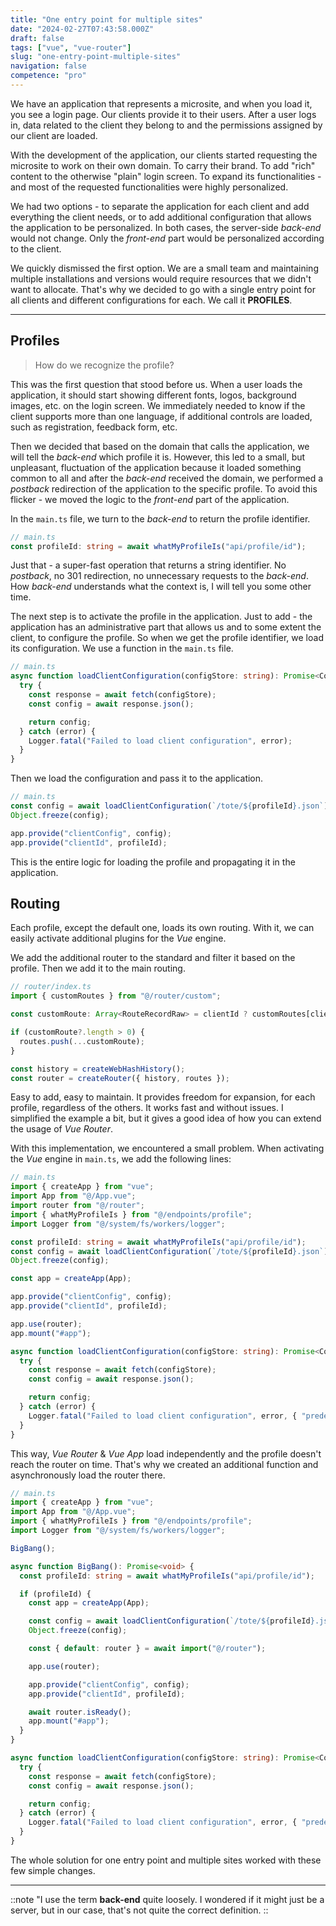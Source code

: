```yaml
---
title: "One entry point for multiple sites"
date: "2024-02-27T07:43:58.000Z"
draft: false
tags: ["vue", "vue-router"]
slug: "one-entry-point-multiple-sites"
navigation: false
competence: "pro"
---
```


We have an application that represents a microsite, and when you load it, you see a login page. Our clients provide it to their users. After a user logs in, data related to the client they belong to and the permissions assigned by our client are loaded.

<!--more-->

With the development of the application, our clients started requesting the microsite to work on their own domain. To carry their brand. To add "rich" content to the otherwise "plain" login screen. To expand its functionalities - and most of the requested functionalities were highly personalized.

We had two options - to separate the application for each client and add everything the client needs, or to add additional configuration that allows the application to be personalized. In both cases, the server-side *back-end* would not change. Only the *front-end* part would be personalized according to the client.

We quickly dismissed the first option. We are a small team and maintaining multiple installations and versions would require resources that we didn't want to allocate. That's why we decided to go with a single entry point for all clients and different configurations for each. We call it **PROFILES**.

---

## Profiles

> How do we recognize the profile?

This was the first question that stood before us. When a user loads the application, it should start showing different fonts, logos, background images, etc. on the login screen. We immediately needed to know if the client supports more than one language, if additional controls are loaded, such as registration, feedback form, etc.

Then we decided that based on the domain that calls the application, we will tell the *back-end* which profile it is. However, this led to a small, but unpleasant, fluctuation of the application because it loaded something common to all and after the *back-end* received the domain, we performed a *postback* redirection of the application to the specific profile. To avoid this flicker - we moved the logic to the *front-end* part of the application.

In the `main.ts` file, we turn to the *back-end* to return the profile identifier.

```typescript
// main.ts
const profileId: string = await whatMyProfileIs("api/profile/id");
```

Just that - a super-fast operation that returns a string identifier. No *postback*, no 301 redirection, no unnecessary requests to the *back-end*. How *back-end* understands what the context is, I will tell you some other time.

The next step is to activate the profile in the application. Just to add - the application has an administrative part that allows us and to some extent the client, to configure the profile. So when we get the profile identifier, we load its configuration. We use a function in the `main.ts` file.

```typescript
// main.ts
async function loadClientConfiguration(configStore: string): Promise<Config> {
  try {
    const response = await fetch(configStore);
    const config = await response.json();

    return config;
  } catch (error) {
    Logger.fatal("Failed to load client configuration", error);
  }
}
```

Then we load the configuration and pass it to the application.

```typescript
// main.ts
const config = await loadClientConfiguration(`/tote/${profileId}.json`);
Object.freeze(config);

app.provide("clientConfig", config);
app.provide("clientId", profileId);
```

This is the entire logic for loading the profile and propagating it in the application.

## Routing

Each profile, except the default one, loads its own routing. With it, we can easily activate additional plugins for the *Vue* engine.

We add the additional router to the standard and filter it based on the profile. Then we add it to the main routing.

```typescript
// router/index.ts
import { customRoutes } from "@/router/custom";

const customRoute: Array<RouteRecordRaw> = clientId ? customRoutes[clientId] : [];

if (customRoute?.length > 0) {
  routes.push(...customRoute);
}

const history = createWebHashHistory();
const router = createRouter({ history, routes });
```

Easy to add, easy to maintain. It provides freedom for expansion, for each profile, regardless of the others. It works fast and without issues. I simplified the example a bit, but it gives a good idea of how you can extend the usage of *Vue Router*.

With this implementation, we encountered a small problem. When activating the *Vue* engine in `main.ts`, we add the following lines:

```typescript
// main.ts
import { createApp } from "vue";
import App from "@/App.vue";
import router from "@/router";
import { whatMyProfileIs } from "@/endpoints/profile";
import Logger from "@/system/fs/workers/logger";

const profileId: string = await whatMyProfileIs("api/profile/id");
const config = await loadClientConfiguration(`/tote/${profileId}.json`);
Object.freeze(config);

const app = createApp(App);

app.provide("clientConfig", config);
app.provide("clientId", profileId);

app.use(router);
app.mount("#app");

async function loadClientConfiguration(configStore: string): Promise<Config> {
  try {
    const response = await fetch(configStore);
    const config = await response.json();

    return config;
  } catch (error) {
    Logger.fatal("Failed to load client configuration", error, { "predef": 500 });
  }
}
```

This way, *Vue Router* & *Vue App* load independently and the profile doesn't reach the router on time. That's why we created an additional function and asynchronously load the router there.

```typescript
// main.ts
import { createApp } from "vue";
import App from "@/App.vue";
import { whatMyProfileIs } from "@/endpoints/profile";
import Logger from "@/system/fs/workers/logger";

BigBang();

async function BigBang(): Promise<void> {
  const profileId: string = await whatMyProfileIs("api/profile/id");

  if (profileId) {
    const app = createApp(App);

    const config = await loadClientConfiguration(`/tote/${profileId}.json`);
    Object.freeze(config);

    const { default: router } = await import("@/router");

    app.use(router);

    app.provide("clientConfig", config);
    app.provide("clientId", profileId);

    await router.isReady();
    app.mount("#app");
  }
}

async function loadClientConfiguration(configStore: string): Promise<Config> {
  try {
    const response = await fetch(configStore);
    const config = await response.json();

    return config;
  } catch (error) {
    Logger.fatal("Failed to load client configuration", error, { "predef": 500 });
  }
}
```

The whole solution for one entry point and multiple sites worked with these few simple changes.

---

::note
"I use the term **back-end** quite loosely. I wondered if it might just be a server, but in our case, that's not quite the correct definition.
::

